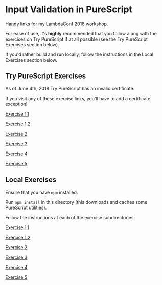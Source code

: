 # Input Validation in PureScript

Handy links for my LambdaConf 2018 workshop.

For ease of use, it's **highly** recommended that you follow along with the 
exercises on Try PureScript if at all possible (see the Try PureScript Exercises 
section below).

If you'd rather build and run locally, follow the instructions in the Local 
Exercises section below.

## Try PureScript Exercises

As of June 4th, 2018 Try PureScript has an invalid certificate. 

If you visit any of these exercise links, you'll have to add a certificate
exception!

[Exercise 1.1](http://bit.ly/2sckTgl)

[Exercise 1.2](http://bit.ly/2LyG6t9)

[Exercise 2](http://bit.ly/2xeF6XT)

[Exercise 3](http://bit.ly/2GWa0Uh)

[Exercise 4](http://bit.ly/2Jcu2PK)

[Exercise 5](http://bit.ly/2kLTaiw)

## Local Exercises

Ensure that you have `npm` installed.

Run `npm install` in this directory (this downloads and caches some PureScript
utilities).

Follow the instructions at each of the exercise subdirectories:

[Exercise 1.1](./ex1.1)

[Exercise 1.2](./ex1.2)

[Exercise 2](./ex2)

[Exercise 3](./ex3)

[Exercise 4](./ex4)

[Exercise 5](./ex5)
